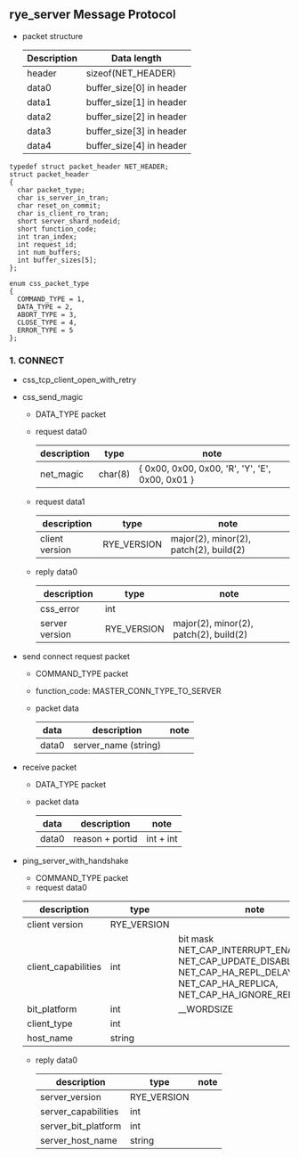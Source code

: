 ## rye_server Message Protocol

  * packet structure 

	|Description |	Data length |
    |--------| --------|
	| header | sizeof(NET_HEADER) |
	| data0 | buffer_size[0] in header |
	| data1 | buffer_size[1] in header |
	| data2 | buffer_size[2] in header |
	| data3 | buffer_size[3] in header |
	| data4 | buffer_size[4] in header |

```
typedef struct packet_header NET_HEADER;
struct packet_header
{
  char packet_type;
  char is_server_in_tran;
  char reset_on_commit;
  char is_client_ro_tran;
  short server_shard_nodeid;
  short function_code;
  int tran_index;
  int request_id;
  int num_buffers;
  int buffer_sizes[5];
};

enum css_packet_type
{
  COMMAND_TYPE = 1,
  DATA_TYPE = 2,
  ABORT_TYPE = 3,
  CLOSE_TYPE = 4,
  ERROR_TYPE = 5
};

```

### 1. CONNECT

  * css_tcp_client_open_with_retry

  * css_send_magic
    * DATA_TYPE packet

    * request data0

      | description | type | note |
      | -------- | -------- | -------- |
      | net_magic | char(8) | { 0x00, 0x00, 0x00, 'R', 'Y', 'E', 0x00, 0x01 } |

    * request data1

      | description | type | note |
      | -------- | -------- | -------- |
      | client version | RYE_VERSION | major(2), minor(2), patch(2), build(2) |

    * reply data0

      | description | type | note |
      | -------- | -------- | -------- |
      | css_error | int |  |
      | server version | RYE_VERSION | major(2), minor(2), patch(2), build(2) |

  * send connect request packet
    * COMMAND_TYPE packet
    * function_code: MASTER_CONN_TYPE_TO_SERVER
    * packet data

      | data | description | note |
      | -------- | -------- | -------- |
      | data0 | server_name (string) |  |

  * receive packet
    * DATA_TYPE packet
    * packet data

      | data | description | note |
      | -------- | -------- | -------- |
      | data0 | reason + portid | int + int |

  * ping_server_with_handshake
    *  COMMAND_TYPE packet
    *  request data0

      | description | type | note |
      | -------- | -------- | -------- |
      | client version | RYE_VERSION |  |
      | client_capabilities | int | bit mask <br> NET_CAP_INTERRUPT_ENABLED, NET_CAP_UPDATE_DISABLED, NET_CAP_HA_REPL_DELAY, NET_CAP_HA_REPLICA, NET_CAP_HA_IGNORE_REPL_DELAY |
      | bit_platform | int | __WORDSIZE |
      | client_type | int |  |
      | host_name | string |  |

    * reply data0

      | description | type | note |
      | -------- | -------- | -------- |
      | server_version | RYE_VERSION |  |
      | server_capabilities | int |  |
      | server_bit_platform | int |  |
      | server_host_name | string |  |

